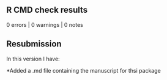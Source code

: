 ## R CMD check results

0 errors | 0 warnings | 0 notes

## Resubmission
In this version I have:

*Added a .md file containing the manuscript for thsi package


